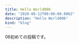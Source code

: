 ```yaml
---
title: Hello World006
date: "2020-09-12T00:00:00.006Z"
description: "Hello World006"
kind: "blog"
---
```


06初めての投稿です。